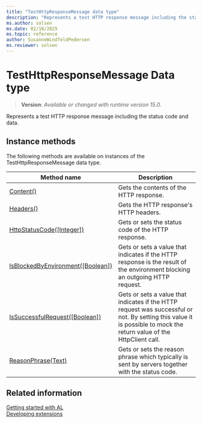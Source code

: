 ```yaml
---
title: "TestHttpResponseMessage data type"
description: "Represents a test HTTP response message including the status code and data."
ms.author: solsen
ms.date: 02/18/2025
ms.topic: reference
author: SusanneWindfeldPedersen
ms.reviewer: solsen
---
```

[//]: # (START>DO_NOT_EDIT)
[//]: # (IMPORTANT:Do not edit any of the content between here and the END>DO_NOT_EDIT.)
[//]: # (Any modifications should be made in the .xml files in the ModernDev repo.)
# TestHttpResponseMessage Data type
> **Version**: _Available or changed with runtime version 15.0._

Represents a test HTTP response message including the status code and data.



## Instance methods
The following methods are available on instances of the TestHttpResponseMessage data type.

|Method name|Description|
|-----------|-----------|
|[Content()](testhttpresponsemessage-content-method.md)|Gets the contents of the HTTP response.|
|[Headers()](testhttpresponsemessage-headers-method.md)|Gets the HTTP response's HTTP headers.|
|[HttpStatusCode([Integer])](testhttpresponsemessage-httpstatuscode-method.md)|Gets or sets the status code of the HTTP response.|
|[IsBlockedByEnvironment([Boolean])](testhttpresponsemessage-isblockedbyenvironment-method.md)|Gets or sets a value that indicates if the HTTP response is the result of the environment blocking an outgoing HTTP request.|
|[IsSuccessfulRequest([Boolean])](testhttpresponsemessage-issuccessfulrequest-method.md)|Gets or sets a value that indicates if the HTTP request was successful or not. By setting this value it is possible to mock the return value of the HttpClient call.|
|[ReasonPhrase(Text)](testhttpresponsemessage-reasonphrase-method.md)|Gets or sets the reason phrase which typically is sent by servers together with the status code.|

[//]: # (IMPORTANT: END>DO_NOT_EDIT)

## Related information

[Getting started with AL](../../devenv-get-started.md)  
[Developing extensions](../../devenv-dev-overview.md)  
